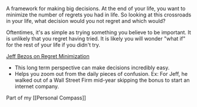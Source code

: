 A framework for making big decisions. At the end of your life, you want to minimize the number of regrets you had in life. So looking at this crossroads in your life, what decision would you not regret and which would?

Oftentimes, it's as simple as trying something you believe to be important. It is unlikely that you regret having tried. It is likely you will wonder "what if" for the rest of your life if you didn't try.

[Jeff Bezos on Regret Minimization](https://www.youtube.com/watch?v=jwG_qR6XmDQ&ab_channel=MickyThompson)
- This long term perspective can make decisions incredibly easy.
- Helps you zoom out from the daily pieces of confusion. Ex: For Jeff, he walked out of a Wall Street Firm mid-year skipping the bonus to start an internet company.

Part of my [[Personal Compass]]


